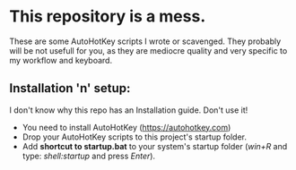 
# This repository is a mess.

These are some AutoHotKey scripts I wrote or scavenged. They probably will be not usefull for you, as they are mediocre quality and very specific to my workflow and keyboard. 

## Installation 'n' setup:
I don't know why this repo has an Installation guide. Don't use it!

* You need to install AutoHotKey (https://autohotkey.com)
* Drop your AutoHotKey scripts to this project's startup folder.
* Add **shortcut to startup.bat** to your system's startup folder (*win+R* and type: *shell:startup* and press *Enter*).

